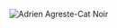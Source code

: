 ![Adrien Agreste-Cat Noir](https://user-images.githubusercontent.com/75848533/129710123-f3494b4c-db88-4fff-bbd4-40b22cca9b9f.png)
